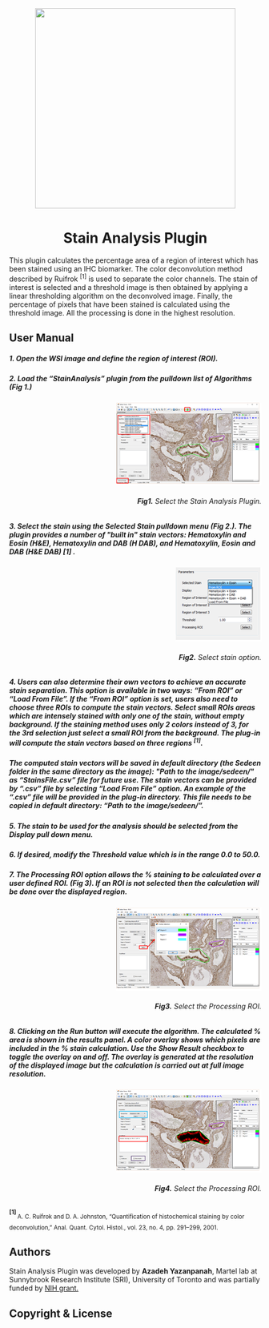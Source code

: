 <div align="center">
<img src="https://github.com/sedeen-piip-plugins/StainAnalysis-plugin/blob/master/Images/PIIP_SRI_.gif"  height="400" width="400"/>
</div>
<h1 align="center">Stain Analysis Plugin</h1>
This plugin calculates the percentage area of a region of interest which has been stained using an IHC biomarker. The color deconvolution method described by Ruifrok <sup>[1]</sup> is used to separate the color channels. The stain of interest is selected and a threshold image is then obtained by applying a linear thresholding algorithm on the deconvolved image. Finally, the percentage of pixels that have been stained is calculated using the threshold image. All the processing is done in the highest resolution.

## User Manual
##### 1.	Open the WSI image and define the region of interest (ROI).
##### 2.	Load the “StainAnalysis” plugin from the pulldown list of Algorithms (Fig 1.)

<div align="right">
  <img src="https://github.com/sedeen-piip-plugins/StainAnalysis-plugin/blob/master/Images/StainAnalysis_1_1.png"/>
</div>

<div align="right"> 
  <h6><strong>Fig1.</strong> Select the Stain Analysis Plugin.</h6>
</div>

##### 3.	Select the stain using the Selected Stain pulldown menu (Fig 2.). The plugin provides a number of "built in" stain vectors:   Hematoxylin and Eosin (H&E), Hematoxylin and DAB (H DAB), and Hematoxylin, Eosin and DAB (H&E DAB) [1] .

<div align="right">
  <img src="https://github.com/sedeen-piip-plugins/StainAnalysis-plugin/blob/master/Images/StainAnalysis_1_2.png"/>
</div>

<div align="right">
  <h6><strong>Fig2.</strong>  Select stain option.</h6>
</div>

##### 4.	Users can also determine their own vectors to achieve an accurate stain separation. This option is available in two ways: “From ROI” or “Load From File”. If the “From ROI” option is set, users also need to choose three ROIs to compute the stain vectors. Select small ROIs areas which are intensely stained with only one of the stain, without empty background. If the staining method uses only 2 colors instead of 3, for the 3rd selection just select a small ROI from the background. The plug-in will compute the stain vectors based on three regions <sup>[1]</sup>.
##### The computed stain vectors will be saved in default directory (the Sedeen folder in the same directory as the image): "Path to the image/sedeen/" as “StainsFile.csv” file for future use. The stain vectors can be provided by “.csv” file by selecting “Load From File” option. An example of the “.csv” file will be provided in the plug-in directory. This file needs to be copied in default directory: “Path to the image/sedeen/”.
##### 5.	The stain to be used for the analysis should be selected from the Display pull down menu.
##### 6.	If desired, modify the Threshold value which is in the range 0.0 to 50.0.
##### 7.	The Processing ROI option allows the % staining to be calculated over a user defined ROI. (Fig 3). If an ROI is not selected then the calculation will be done over the displayed region.

<div align="right">
  <img src="https://github.com/sedeen-piip-plugins/StainAnalysis-plugin/blob/master/Images/StainAnalysis_1_3.png"/>
</div>

<div align="right">
  <h6><strong>Fig3.</strong> Select the Processing ROI.</h6>
</div>

##### 8.	Clicking on the Run button will execute the algorithm. The calculated % area is shown in the results panel. A color overlay shows which pixels are included in the % stain calculation. Use the Show Result checkbox to toggle the overlay on and off. The overlay is generated at the resolution of the displayed image but the calculation is carried out at full image resolution.

<div align="right">
  <img src="https://github.com/sedeen-piip-plugins/StainAnalysis-plugin/blob/master/Images/StainAnalysis_1_4.png"/>
</div>

<div align="right"> 
  <h6><strong>Fig4.</strong> Select the Processing ROI.</h6>
</div>

<b> <sup> [1] </sup> </b>  <sub>  A. C. Ruifrok and D. A. Johnston, “Quantification of histochemical staining by color deconvolution,” Anal. Quant. Cytol. Histol., vol. 23, no. 4, pp. 291–299, 2001. </sub>

## Authors
Stain Analysis Plugin was developed by **Azadeh Yazanpanah**, Martel lab at Sunnybrook Research Institute (SRI), University of Toronto and was partially funded by [NIH grant.](https://itcr.nci.nih.gov/funded-project/pathology-image-informatics-platform-visualization-analysis-and-management)

## Copyright & License
